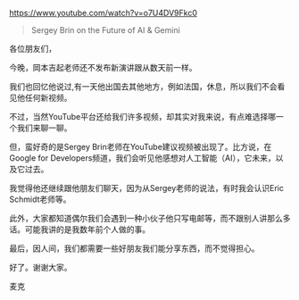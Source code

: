 https://www.youtube.com/watch?v=o7U4DV9Fkc0

> Sergey Brin on the Future of AI & Gemini 

各位朋友们，

今晚，岡本吉起老师还不发布新演讲跟从数天前一样。

我们也回忆他说过,有一天他出国去其他地方，例如法国，休息，所以我们不会看见他任何新视频。

不过，当然YouTube平台还给我们许多视频，却其实对我来说，有点难选择哪一个我们来聊一聊。

但，蛮好奇的是Sergey Brin老师在YouTube建议视频被出现了。比方说，在Google for Developers频道，我们会听见他感想对人工智能（AI），它未来，以及它过去。

我觉得他还继续跟他朋友们聊天，因为从Sergey老师的说法，有时我会认识Eric Schmidt老师等。

此外，大家都知道偶尔我们会遇到一种小伙子他只写电邮等，而不跟别人讲那么多话。可能我讲的是我数年前个人做的事。

最后，因人间，我们都需要一些好朋友我们能分享东西，而不觉得担心。

好了。谢谢大家。

麦克
